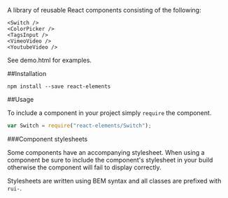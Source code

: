 A library of reusable React components consisting of the following:

```
<Switch />
<ColorPicker />
<TagsInput />
<VimeoVideo />
<YoutubeVideo />
```

See demo.html for examples.

##Installation

```
npm install --save react-elements
```

##Usage

To include a component in your project simply ```require``` the component.

```javascript
var Switch = require("react-elements/Switch");
```

###Component stylesheets

Some components have an accompanying stylesheet. When using a component be sure
to include the component's stylesheet in your build otherwise the component
will fail to display correctly.

Stylesheets are written using BEM syntax and all classes are prefixed
with ```rui-```.
